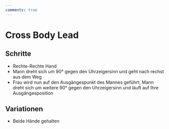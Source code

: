 ```yaml
---
comments: true
---
```

# Cross Body Lead

## Schritte

- Rechte-Rechte Hand
- Mann dreht sich um 90° gegen den Uhrzeigersinn und geht nach rechst aus dem Weg
- Frau wird nun auf den Ausgängespunkt des Mannes geführt, Mann dreht sich um weitere 90° gegen den Uhrzeigersinn und läuft auf Ihre Ausgängesposition

## Variationen

- Beide Hände gehalten
